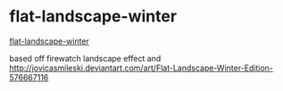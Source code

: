 # flat-landscape-winter

[flat-landscape-winter](http://jonnymaceachern.github.io/flat-landscape-winter/index.html)

based off firewatch landscape effect and http://jovicasmileski.deviantart.com/art/Flat-Landscape-Winter-Edition-576667116

